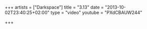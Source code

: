 +++
artists = ["Darkspace"]
title = "3.13"
date = "2013-10-02T23:40:25+02:00"
type = "video"
youtube = "PXdCBAUW244"

+++
